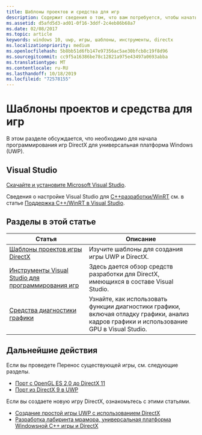 ```yaml
---
title: Шаблоны проектов и средства для игр
description: Содержит сведения о том, что вам потребуется, чтобы начать программирование игр DirectX для универсальной платформы Windows (UWP).
ms.assetid: d5afd5d3-ad01-0f16-3ddf-2c4eb86b68a7
ms.date: 02/08/2017
ms.topic: article
keywords: windows 10, uwp, игры, шаблоны, инструменты, directx
ms.localizationpriority: medium
ms.openlocfilehash: 5b8bb51d6fb147e97356ac5ae30bfcb8c19f8d96
ms.sourcegitcommit: cc9f5a16386be78c12821a975e43497a0693abba
ms.translationtype: MT
ms.contentlocale: ru-RU
ms.lasthandoff: 10/18/2019
ms.locfileid: "72578155"
---
```

# <a name="project-templates-and-tools-for-games"></a>Шаблоны проектов и средства для игр

В этом разделе обсуждается, что необходимо для начала программирования игр DirectX для универсальная платформа Windows (UWP).

## <a name="visual-studio"></a>Visual Studio

[Скачайте и установите Microsoft Visual Studio](https://visualstudio.microsoft.com/downloads/).

Сведения о настройке Visual Studio для [ C++разработки/WinRT](/windows/uwp/cpp-and-winrt-apis/) см. в статье [Поддержка C++/WinRT в Visual Studio](/windows/uwp/cpp-and-winrt-apis/intro-to-using-cpp-with-winrt#visual-studio-support-for-cwinrt-xaml-the-vsix-extension-and-the-nuget-package).

## <a name="topics-in-this-section"></a>Разделы в этой статье

|Статья|Описание|
|-|-|
|[Шаблоны проектов игры DirectX](user-interface.md)|Изучите шаблоны для создания игры UWP и DirectX.|
|[Инструменты Visual Studio для программирования игр](set-up-visual-studio-for-game-development.md)|Здесь дается обзор средств разработки для DirectX, имеющихся в составе Visual Studio.|
|[Средства диагностики графики](use-the-directx-runtime-and-visual-studio-graphics-diagnostic-features.md)|Узнайте, как использовать функции диагностики графики, включая отладку графики, анализ кадров графики и использование GPU в Visual Studio.|

## <a name="next-steps"></a>Дальнейшие действия

Если вы проведете Перенос существующей игры, см. следующие разделы.

- [Порт с OpenGL ES 2,0 до DirectX 11](port-from-opengl-es-2-0-to-directx-11-1.md)
- [Порт из DirectX 9 в UWP](porting-your-directx-9-game-to-windows-store.md)

Если вы создаете новую игру DirectX, ознакомьтесь с этими статьями.

- [Создание простой игры UWP c использованием DirectX](tutorial--create-your-first-uwp-directx-game.md)
- [Разработка лабиринта мрамора, универсальная платформа Windowsной C++ игры и DirectX](developing-marble-maze-a-windows-store-game-in-cpp-and-directx.md)